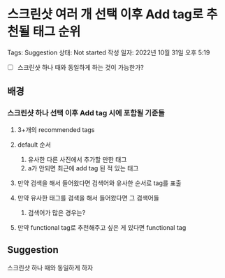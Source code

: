 # 스크린샷 여러 개 선택 이후 Add tag로 추천될 태그 순위

Tags: Suggestion
상태: Not started
작성 일자: 2022년 10월 31일 오후 5:19

- [ ]  스크린샷 하나 때와 동일하게 하는 것이 가능한가?

## 배경

### 스크린샷 하나 선택 이후 Add tag 시에 포함될 기준들

1. 3+개의 recommended tags

1. default 순서
    1. 유사한 다른 사진에서 추가할 만한 태그
    2. a가 안되면 최근에 add tag 된 적 있는 태그
1. 만약 검색을 해서 들어왔다면 검색어와 유사한 순서로 tag를 표출
2. 만약 유사한 태그를 검색을 해서 들어왔다면 그 검색어들 
    1. 검색어가 많은 경우는?
3. 만약 functional tag로 추천해주고 싶은 게 있다면 functional tag

## Suggestion

스크린샷 하나 때와 동일하게 하자